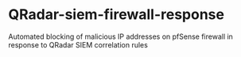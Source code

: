 # QRadar-siem-firewall-response
Automated blocking of malicious IP addresses on pfSense firewall in response to QRadar SIEM correlation rules
